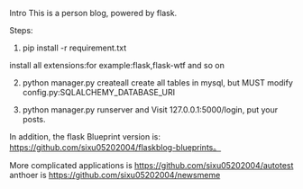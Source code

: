 Intro
This is a person blog, powered by flask.

Steps:

1. pip install -r requirement.txt

install all extensions:for example:flask,flask-wtf and so on

2. python manager.py createall
create all tables in mysql, but MUST modify config.py:SQLALCHEMY_DATABASE_URI

3. python manager.py runserver and Visit 127.0.0.1:5000/login, put your posts.


In addition, the flask Blueprint version is: https://github.com/sixu05202004/flaskblog-blueprints。

More complicated applications is https://github.com/sixu05202004/autotest
anthoer is https://github.com/sixu05202004/newsmeme
